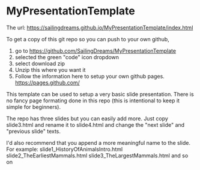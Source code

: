 # MyPresentationTemplate

The url: https://sailingdreams.github.io/MyPresentationTemplate/index.html

To get a copy of this git repo so you can push to your own github, 
1) go to 
https://github.com/SailingDreams/MyPresentationTemplate
2) selected the green "code" icon dropdown
3) select download zip
4) Unzip this where you want it
5) Follow the information here to setup your own github pages.
https://pages.github.com/

This template can be used to setup a very basic slide presentation. There is no 
fancy page formating done in this repo (this is intentional to keep it simple
for beginners).

The repo has three slides but you can easily add more.
Just copy slide3.html and rename it to slide4.html and change the "next slide" and
"previous slide" texts.

I'd also recommend that you append a more meaningful name to the slide. For
example:
slide1_HistoryOfAnimalsIntro.html
slide2_TheEarliestMammals.html
slide3_TheLargestMammals.html
and so on
